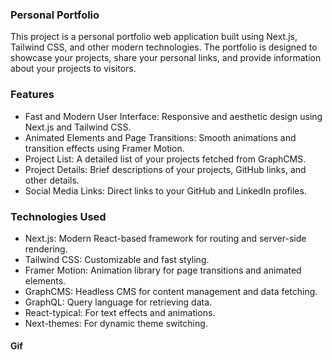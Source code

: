 ### Personal Portfolio

This project is a personal portfolio web application built using Next.js, Tailwind CSS, and other modern technologies. The portfolio is designed to showcase your projects, share your personal links, and provide information about your projects to visitors.

### Features

- Fast and Modern User Interface: Responsive and aesthetic design using Next.js and Tailwind CSS.
- Animated Elements and Page Transitions: Smooth animations and transition effects using Framer Motion.
- Project List: A detailed list of your projects fetched from GraphCMS.
- Project Details: Brief descriptions of your projects, GitHub links, and other details.
- Social Media Links: Direct links to your GitHub and LinkedIn profiles.

### Technologies Used

- Next.js: Modern React-based framework for routing and server-side rendering.
- Tailwind CSS: Customizable and fast styling.
- Framer Motion: Animation library for page transitions and animated elements.
- GraphCMS: Headless CMS for content management and data fetching.
- GraphQL: Query language for retrieving data.
- React-typical: For text effects and animations.
- Next-themes: For dynamic theme switching.

#### Gif

<img src=""/>
